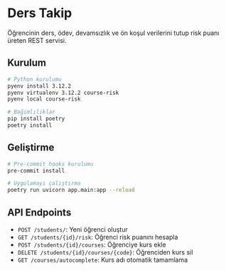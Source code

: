 # Ders Takip

Öğrencinin ders, ödev, devamsızlık ve ön koşul verilerini tutup risk puanı üreten REST servisi.

## Kurulum

```bash
# Python kurulumu
pyenv install 3.12.2
pyenv virtualenv 3.12.2 course-risk
pyenv local course-risk

# Bağımlılıklar
pip install poetry
poetry install
```

## Geliştirme

```bash
# Pre-commit hooks kurulumu
pre-commit install

# Uygulamayı çalıştırma
poetry run uvicorn app.main:app --reload
```

## API Endpoints

- `POST /students/`: Yeni öğrenci oluştur
- `GET /students/{id}/risk`: Öğrenci risk puanını hesapla
- `POST /students/{id}/courses`: Öğrenciye kurs ekle
- `DELETE /students/{id}/courses/{code}`: Öğrenciden kurs sil
- `GET /courses/autocomplete`: Kurs adı otomatik tamamlama 